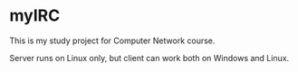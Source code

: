 # myIRC
This is my study project for Computer Network course.

Server runs on Linux only, but client can work both on Windows and Linux.
